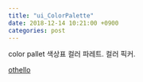 ```yaml
---
title: "ui_ColorPalette"
date: 2018-12-14 10:21:00 +0900
categories: post
---
```

color pallet 색상표 컬러 파레트. 컬러 픽커.


<!-- ![img](http://www.mins01.com/home/img/othello.gif) -->

[othello](https://mins01.github.io/ui_ColorPalette)
